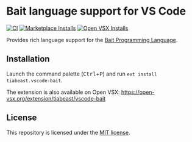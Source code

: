 # Bait language support for VS Code
[![CI][ci-badge]][ci-status]
[![Marketplace Installs][badge-installs-market]][vs-marketplace]
[![Open VSX Installs][badge-installs-vsx]][open-vsx]

Provides rich language support for the [Bait Programming Language][bait-repo].

## Installation
Launch the command palette (<kbd>Ctrl</kbd>+<kbd>P</kbd>) and run `ext install tiabeast.vscode-bait`.

The extension is also available on Open VSX: https://open-vsx.org/extension/tiabeast/vscode-bait

## License
This repository is licensed under the [MIT license](LICENSE).

<!-- links -->
[ci-badge]: https://github.com/tiabeast/vscode-bait/actions/workflows/ci.yml/badge.svg
[ci-status]: https://github.com/tiabeast/vscode-bait/actions/workflows/ci.yml
[bait-repo]: https://github.com/tiabeast/bait
[badge-installs-market]: https://img.shields.io/visual-studio-marketplace/i/tiabeast.vscode-bait?label=Installs
[badge-installs-vsx]: https://img.shields.io/open-vsx/dt/tiabeast/vscode-bait?label=VSX%20downloads
[vs-marketplace]: https://marketplace.visualstudio.com/items?itemName=tiabeast.vscode-bait
[open-vsx]: https://open-vsx.org/extension/tiabeast/vscode-bait

